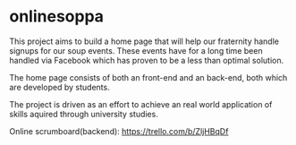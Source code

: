 # onlinesoppa

This project aims to build a home page that will help our fraternity handle signups for our soup events. These events have for a long time been handled via Facebook which has proven to be a less than optimal solution.

The home page consists of both an front-end and an back-end, both which are developed by students. 

The project is driven as an effort to achieve an real world application of skills aquired through university studies.

Online scrumboard(backend): https://trello.com/b/ZljHBqDf
